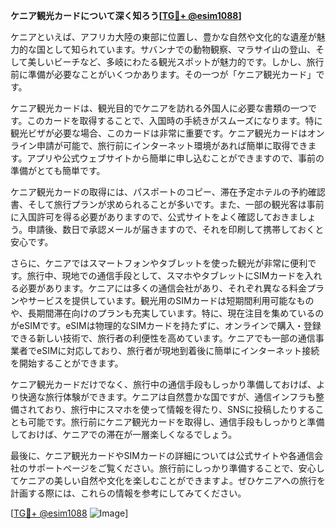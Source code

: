**ケニア観光カードについて深く知ろう[[TG💪+ @esim1088](https://t.me/s/esim1088)]**

ケニアといえば、アフリカ大陸の東部に位置し、豊かな自然や文化的な遺産が魅力的な国として知られています。サバンナでの動物観察、マラサイ山の登山、そして美しいビーチなど、多岐にわたる観光スポットが魅力的です。しかし、旅行前に準備が必要なことがいくつかあります。その一つが「ケニア観光カード」です。

ケニア観光カードは、観光目的でケニアを訪れる外国人に必要な書類の一つです。このカードを取得することで、入国時の手続きがスムーズになります。特に観光ビザが必要な場合、このカードは非常に重要です。ケニア観光カードはオンライン申請が可能で、旅行前にインターネット環境があれば簡単に取得できます。アプリや公式ウェブサイトから簡単に申し込むことができますので、事前の準備がとても簡単です。

ケニア観光カードの取得には、パスポートのコピー、滞在予定ホテルの予約確認書、そして旅行プランが求められることが多いです。また、一部の観光客は事前に入国許可を得る必要がありますので、公式サイトをよく確認しておきましょう。申請後、数日で承認メールが届きますので、それを印刷して携帯しておくと安心です。

さらに、ケニアではスマートフォンやタブレットを使った観光が非常に便利です。旅行中、現地での通信手段として、スマホやタブレットにSIMカードを入れる必要があります。ケニアには多くの通信会社があり、それぞれ異なる料金プランやサービスを提供しています。観光用のSIMカードは短期間利用可能なものや、長期間滞在向けのプランも充実しています。特に、現在注目を集めているのがeSIMです。eSIMは物理的なSIMカードを持たずに、オンラインで購入・登録できる新しい技術で、旅行者の利便性を高めています。ケニアでも一部の通信事業者でeSIMに対応しており、旅行者が現地到着後に簡単にインターネット接続を開始することができます。

ケニア観光カードだけでなく、旅行中の通信手段もしっかり準備しておけば、より快適な旅行体験ができます。ケニアは自然豊かな国ですが、通信インフラも整備されており、旅行中にスマホを使って情報を得たり、SNSに投稿したりすることも可能です。旅行前にケニア観光カードを取得し、通信手段もしっかりと準備しておけば、ケニアでの滞在が一層楽しくなるでしょう。

最後に、ケニア観光カードやSIMカードの詳細については公式サイトや各通信会社のサポートページをご覧ください。旅行前にしっかり準備することで、安心してケニアの美しい自然や文化を楽しむことができますよ。ぜひケニアへの旅行を計画する際には、これらの情報を参考にしてみてください。

[[TG💪+ @esim1088](https://t.me/s/esim1088) ![Image](https://i.postimg.cc/Y0z9fWf4/image.png)]